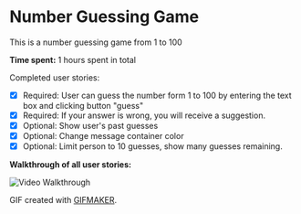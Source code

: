 # Number Guessing Game

This is a number guessing game from 1 to 100

**Time spent:** 1 hours spent in total

Completed user stories:

 * [x] Required: User can guess the number form 1 to 100 by entering the text box and clicking button "guess"
 * [x] Required: If your answer is wrong, you will receive a suggestion.
 * [x] Optional: Show user's past guesses
 * [x] Optional: Change message container color
 * [x] Optional: Limit person to 10 guesses, show many guesses remaining.
 
 **Walkthrough of all user stories:**
 
![Video Walkthrough](https://media.giphy.com/media/JpYnqAnAyLj29NQv5f/giphy.gif)

GIF created with [GIFMAKER](https://play.google.com/store/apps/details?id=com.media.zatashima.studio).
 
  
  
